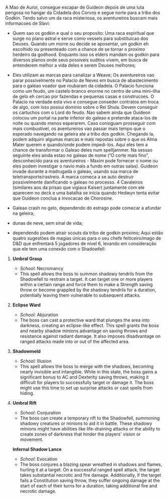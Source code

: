 A Mao de Auror, consegue escapar de Guideon depois de uma luta perigosa no hangar da Cidadela dos Corvos e segue norte para a tribo dos Godkin. Tendo salvo um da raca misteriosa, os aventureiros buscam mais informacoes de Slavi:
- Quem sao os godkin e qual o seu proposito: Uma raca espiritual que surge no plano astral e serve como vessels para substituicao dos Deuses. Quando um morre ou decide se aposentar, um godkin eh escolhido ou presenteado com a chance de se tornar o proximo herdeiro da godhood. Enquanto isso os elders mandam os godkin para diversos planos onde seus possiveis suditos vivem, em busca de entenderem melhor a vida deles e serem Deuses melhores;
- Eles utilizam as marcas para canalizar a Weave;
Os aventureiros vao parar possivelmente no Palacio de Neves em busca de abastecimento para o galeao voador que roubaram da cidadela. O Palacio funciona como um feudo, um castelo branco enorme no centro de uma mini-ilha de gelo eh cercao por fazendas e pequenas casas e construcoes. O Palacio na verdade esta vivo e consegue conseder contratos em troca de algo, com isso possui dominio sobre o Rei Shula. Devem conseguir os cartuchos com o Lord do feudo.
Nao sabem ainda que Guideon colocou um portal na parte inferior do galeao e pretende ataca-los de noite ou quando menos esperarem.
Caso consiguam prosseguir com mais combustivel, os aventureiros vao passar mais tempo que o esperado navegando na geleira ate a tribo dos godkin. Chegando la, podem adquirir algumas marcas e mais repostas sobre o que os Alma Mater querem e quando/onde podem impedi-los. Aqui eles tem a chance de transformar o Galeao deles num spelljammer.
Na sessao seguinte eles ainda estao no galeao de nome (”O corte mais fino”, desconhecido para os aventureiros - Maxim pode fornecer o nome ou eles podem investigar o navio mais a fundo em outras salas).
Guideon invade durante a madrugada o galeao, usando sua marca de teletransporte/rastreio. A marca comeca a se auto destruir possivelmente danificando o galeao no processo. 4 Cavaleiros (similares aos da prisao que vigiava Kaiser) juntamente com ele aparecem no deck e uma batalha se inicia quando Hedwyn tenta evitar que Guideon conclua a invocacao de Chorosine.
  
- Galeao crash no gelo, dependendo do estrago pode comecar a afundar na geleira;
- dunas de neve, sem sinal de vida;
- dependendo podem atrair scouts da tribo de godkin proximo;
Aqui estão quatro sugestões de magias únicas para o seu chefe feiticeiro/mago de D&D que enfrentará 5 jogadores de nível 6, levando em consideração que ele tem uma conexão com o Shadowfell:
1. **Umbral Grasp**
    - _School:_ Necromancy
    - This spell allows the boss to summon shadowy tendrils from the Shadowfell to restrain a target. It can target one or more players within a certain range and force them to make a Strength saving throw or become grappled by the shadowy tendrils for a duration, potentially leaving them vulnerable to subsequent attacks.
2. **Eclipse Ward**
    - _School:_ Abjuration
    - The boss can cast a protective ward that plunges the area into darkness, creating an eclipse-like effect. This spell grants the boss and nearby shadow minions advantage on saving throws and resistance against radiant damage. It also imposes disadvantage on ranged attacks made into or out of the affected area.
3. **Shadowmeld**
    - _School:_ Illusion
    - This spell allows the boss to merge with the shadows, becoming nearly invisible and intangible. While in this state, the boss gains a significant bonus to AC and Dexterity saving throws, making it difficult for players to successfully target or damage it. The boss might use this time to set up surprise attacks or cast spells from hiding.
4. **Umbral Rift**
    
    - _School:_ Conjuration
    - The boss can create a temporary rift to the Shadowfell, summoning shadowy creatures or minions to aid it in battle. These shadowy minions might have abilities like life-draining attacks or the ability to create zones of darkness that hinder the players' vision or movement.
    
    **Infernal Shadow Lance**
    
    - _School:_ Evocation
    - The boss conjures a blazing spear wreathed in shadows and flames, hurling it at a target. On a successful ranged spell attack, the target takes substantial necrotic and fire damage. Additionally, if the target fails a Constitution saving throw, they suffer ongoing damage at the start of each of their turns for a duration, taking additional fire and necrotic damage.